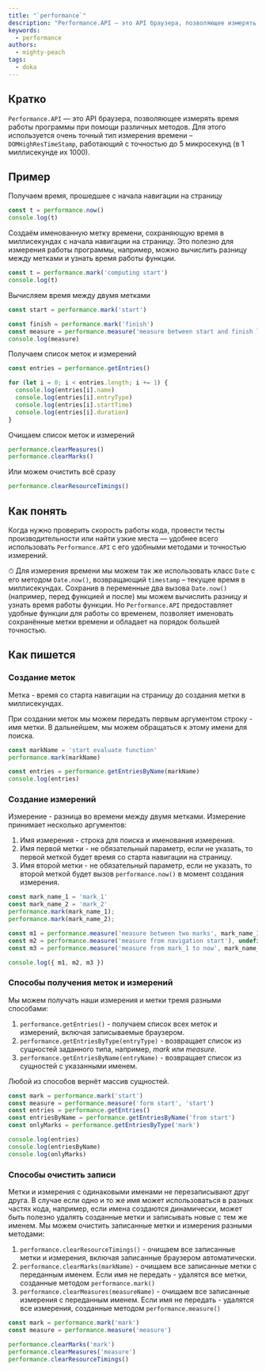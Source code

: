 ```yaml
---
title: "`performance`"
description: "Performance.API — это API браузера, позволяющее измерять время работы программы при помощи различных методов."
keywords:
  - performance
authors:
  - mighty-peach
tags:
  - doka
---
```


## Кратко

`Performance.API` — это API браузера, позволяющее измерять время работы программы при помощи различных методов. Для этого используется очень точный тип измерения времени – `DOMHighResTimeStamp`, работающий с точностью до 5 микросекунд (в 1 миллисекунде их 1000).

## Пример

Получаем время, прошедшее с начала навигации на страницу

```js
const t = performance.now()
console.log(t)
```

Создаём именованную метку времени, сохраняющую время в миллисекундах с начала навигации на страницу. Это полезно для измерения работы программы, например, можно вычислить разницу между метками и узнать время работы функции.

```js
const t = performance.mark('computing start')
console.log(t)
```

Вычисляем время между двумя метками

```js
const start = performance.mark('start')

const finish = performance.mark('finish')
const measure = performance.measure('measure between start and finish loading', 'start', 'finish')
console.log(measure)
```

Получаем список меток и измерений

```js
const entries = performance.getEntries()

for (let i = 0; i < entries.length; i += 1) {
  console.log(entries[i].name)
  console.log(entries[i].entryType)
  console.log(entries[i].startTime)
  console.log(entries[i].duration)
}
```

Очищаем список меток и измерений

```js
performance.clearMeasures()
performance.clearMarks()
```

Или можем очистить всё сразу

```js
performance.clearResourceTimings()
```

## Как понять

Когда нужно проверить скорость работы кода, провести тесты производительности или найти узкие места — удобнее всего использовать `Performance.API` с его удобными методами и точностью измерений.

<aside>

⏱ Для измерения времени мы можем так же использовать класс `Date` с его методом `Date.now()`, возвращающий `timestamp` – текущее время в миллисекундах. Сохранив в переменные два вызова `Date.now()` (например, перед функцией и после) мы можем вычислить разницу и узнать время работы функции. Но `Performance.API` предоставляет удобные функции для работы со временем, позволяет именовать сохранённые метки времени и обладает на порядок большей точностью.

</aside>

## Как пишется

### Создание меток

Метка - время со старта навигации на страницу до создания метки в миллисекундах.

При создании меток мы можем передать первым аргументом строку - имя метки. В дальнейшем, мы можем обращаться к этому имени для поиска.

```js
const markName = 'start evaluate function'
performance.mark(markName)

const entries = performance.getEntriesByName(markName)
console.log(entries)
```

### Создание измерений

Измерение - разница во времени между двумя метками. Измерение принимает несколько аргументов:

1. Имя измерения - строка для поиска и именования измерения.
1. Имя первой метки - не обязательный параметр, если не указать, то первой меткой будет время со старта навигации на страницу.
1. Имя второй метки - не обязательный параметр, если не указать, то второй меткой будет вызов `performance.now()` в момент создания измерения.

```js
const mark_name_1 = 'mark_1'
const mark_name_2 = 'mark_2'
performance.mark(mark_name_1);
performance.mark(mark_name_2);

const m1 = performance.measure('measure between two marks', mark_name_1, mark_name_2)
const m2 = performance.measure('measure from navigation start'), undefined, performance.now())
const m3 = performance.measure('measure from mark_1 to now', mark_name_1)

console.log({ m1, m2, m3 })
```

### Способы получения меток и измерений

Мы можем получать наши измерения и метки тремя разными способами:

1. `performance.getEntries()` - получаем список всех меток и измерений, включая записываемые браузером.
1. `performance.getEntriesByType(entryType)` - возвращает список из сущностей заданного типа, например, _mark_ или _measure_.
1. `performance.getEntriesByName(entryName)` - возвращает список из сущностей с указанными именем.

Любой из способов вернёт массив сущностей.

```js
const mark = performance.mark('start')
const measure = performance.measure('form start', 'start')
const entries = performance.getEntries()
const entriesByName = performance.getEntriesByName('from start')
const onlyMarks = performance.getEntriesByType('mark')

console.log(entries)
console.log(entriesByName)
console.log(onlyMarks)
```

### Способы очистить записи

Метки и измерения с одинаковыми именами не перезаписывают друг друга. В случае если одно и то же имя может использоваться в разных частях кода, например, если имена создаются динамически, может быть полезно удалять созданные метки и записывать новые с тем же именем. Мы можем очистить записанные метки и измерения разными методами:

1. `performance.clearResourceTimings()` - очищаем все записанные метки и измерения, включая записанные браузером автоматически.
1. `performance.clearMarks(markName)` - очищаем все записанные метки с переданным именем. Если имя не передать - удалятся все метки, созданные методом `performance.mark()`
1. `performance.clearMeasures(measureName)` - очищаем все записанные измерения с переданным именем. Если имя не передать - удалятся все измерения, созданные методом `performance.measure()`

```js
const mark = performance.mark('mark')
const measure = performance.measure('measure')

performance.clearMarks('mark')
performance.clearMeasures('measure')
performance.clearResourceTimings()
```
